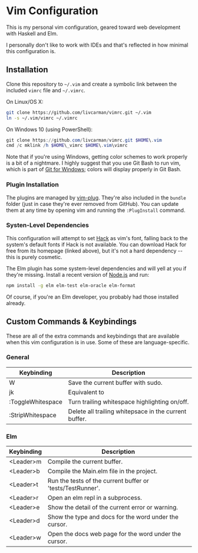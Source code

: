 # Vim Configuration

This is my personal vim configuration, geared toward web development with
Haskell and Elm.

I personally don't like to work with IDEs and that's reflected in how
minimal this configuration is.

## Installation

Clone this repository to `~/.vim` and create a symbolic link between the
included `vimrc` file and `~/.vimrc`.

On Linux/OS X:

```bash
git clone https://github.com/livcarman/vimrc.git ~/.vim
ln -s ~/.vim/vimrc ~/.vimrc
```

On Windows 10 (using PowerShell):

```PowerShell
git clone https://github.com/livcarman/vimrc.git $HOME\.vim
cmd /c mklink /h $HOME\_vimrc $HOME\.vim\vimrc
```

Note that if you're using Windows, getting color schemes to work properly is a
bit of a nightmare. I highly suggest that you use Git Bash to run vim, which
is part of [Git for Windows](https://git-for-windows.github.io); colors will
display properly in Git Bash.

### Plugin Installation

The plugins are managed by [vim-plug](https://github.com/junegunn/vim-plug/).
They're also included in the `bundle` folder (just in case they're ever
removed from GitHub). You can update them at any time by opening vim and
running the `:PlugInstall` command.

### Systen-Level Dependencies 

This configuration will attempt to set [Hack](https://sourcefoundry.org/hack/)
as vim's font, falling back to the system's default fonts if Hack is not
available. You can download Hack for free from its homepage (linked above),
but it's not a hard dependency -- this is purely cosmetic.

The Elm plugin has some system-level dependencies and will yell at you if
they're missing. Install a recent version of [Node.js](https://nodejs.org) and
run:

```bash
npm install -g elm elm-test elm-oracle elm-format
```

Of course, if you're an Elm developer, you probably had those installed
already.

## Custom Commands & Keybindings

These are all of the extra commands and keybindings that are available when
this vim configuration is in use. Some of these are language-specific.

### General

| Keybinding        | Description                                             |
| ----------------- | ------------------------------------------------------- |
| W                 | Save the current buffer with sudo.                      |
| jk                | Equivalent to <Esc>                                     | 
| :ToggleWhitespace | Turn trailing whitespace highlighting on/off.           |
| :StripWhitespace  | Delete all trailing whitepsace in the current buffer.   |

### Elm

| Keybinding     | Description                                                |
| -------------- | ---------------------------------------------------------- |
| \<Leader>m     | Compile the current buffer.                                |
| \<Leader>b     | Compile the Main.elm file in the project.                  |
| \<Leader>t     | Run the tests of the current buffer or 'tests/TestRunner'. |
| \<Leader>r     | Open an elm repl in a subprocess.                          |
| \<Leader>e     | Show the detail of the current error or warning.           |
| \<Leader>d     | Show the type and docs for the word under the cursor.      |
| \<Leader>w     | Open the docs web page for the word under the cursor.      |

